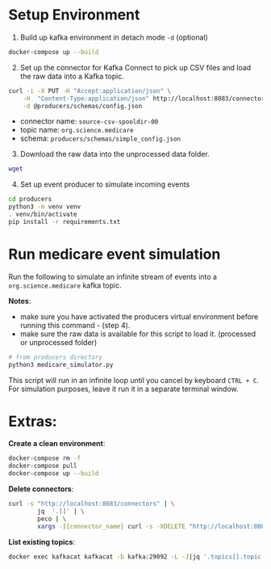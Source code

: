 # Setup Environment

1. Build up kafka environment in detach mode `-d` (optional)
```bash
docker-compose up --build
```
2. Set up the connector for Kafka Connect to pick up CSV files and load the raw data into a Kafka topic.
```bash
curl -i -X PUT -H "Accept:application/json" \
    -H  "Content-Type:application/json" http://localhost:8083/connectors/source-csv-spooldir-00/config \
    -d @producers/schemas/config.json
```
- connector name: `source-csv-spooldir-00`
- topic name: `org.science.medicare`
- schema: `producers/schemas/simple_config.json`

3. Download the raw data into the unprocessed data folder.
```bash
wget 
```
4. Set up event producer to simulate incoming events
```bash
cd producers
python3 -m venv venv
. venv/bin/activate
pip install -r requirements.txt
```

# Run medicare event simulation
Run the following to simulate an infinite stream of events into a `org.science.medicare` kafka topic.

**Notes**:
- make sure you have activated the producers virtual environment before running this command - (step 4).
- make sure the raw data is available for this script to load it. (processed or unprocessed folder)
```bash
# from producers directory
python3 medicare_simulator.py
```
This script will run in an infinite loop until you cancel by keyboard `CTRL + C`.
For simulation purposes, leave it run it in a separate terminal window.


# Extras:
__Create a clean environment__:
```bash
docker-compose rm -f
docker-compose pull
docker-compose up --build
```

__Delete connectors__:
```bash
curl -s "http://localhost:8083/connectors" | \
        jq  '.[]' | \
        peco | \
        xargs -I{connector_name} curl -s -XDELETE "http://localhost:8083/connectors/"\{connector_name\}
```

__List existing topics__:
```bash
docker exec kafkacat kafkacat -b kafka:29092 -L -J|jq '.topics[].topic'|sort
```